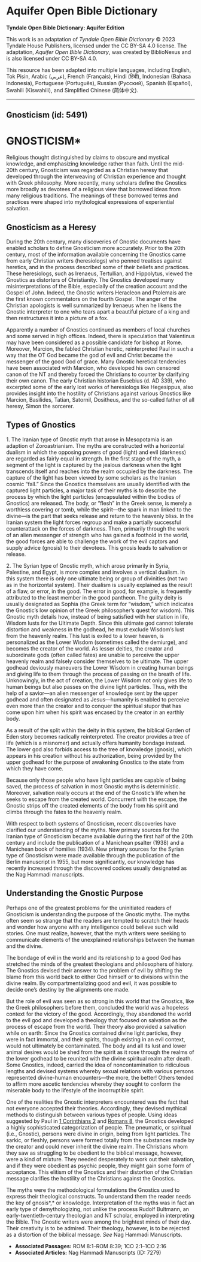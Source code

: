 # Aquifer Open Bible Dictionary

**Tyndale Open Bible Dictionary: Aquifer Edition**

This work is an adaptation of *Tyndale Open Bible Dictionary* © 2023 Tyndale House Publishers, licensed under the CC BY\-SA 4\.0 license. The adaptation, *Aquifer Open Bible Dictionary*, was created by BiblioNexus and is also licensed under CC BY\-SA 4\.0\.

This resource has been adapted into multiple languages, including English, Tok Pisin, Arabic (عربي), French (Français), Hindi (हिंदी), Indonesian (Bahasa Indonesia), Portuguese (Português), Russian (Русский), Spanish (Español), Swahili (Kiswahili), and Simplified Chinese (简体中文).



--------------------------------

## Gnosticism (id: 5491)

GNOSTICISM\*
============

Religious thought distinguished by claims to obscure and mystical knowledge, and emphasizing knowledge rather than faith. Until the mid\-20th century, Gnosticism was regarded as a Christian heresy that developed through the interweaving of Christian experience and thought with Greek philosophy. More recently, many scholars define the Gnostics more broadly as devotees of a religious view that borrowed ideas from many religious traditions. The meanings of these borrowed terms and practices were shaped into mythological expressions of experiential salvation.

Gnosticism as a Heresy
----------------------

During the 20th century, many discoveries of Gnostic documents have enabled scholars to define Gnosticism more accurately. Prior to the 20th century, most of the information available concerning the Gnostics came from early Christian writers (heresiologs) who penned treatises against heretics, and in the process described some of their beliefs and practices. These heresiologs, such as Irenaeus, Tertullian, and Hippolytus, viewed the Gnostics as distorters of Christianity. The Gnostics developed many misinterpretations of the Bible, especially of the creation account and the Gospel of John. Indeed, the Gnostic writers Heracleon and Ptolemais are the first known commentators on the fourth Gospel. The anger of the Christian apologists is well summarized by Irenaeus when he likens the Gnostic interpreter to one who tears apart a beautiful picture of a king and then restructures it into a picture of a fox.

Apparently a number of Gnostics continued as members of local churches and some served in high offices. Indeed, there is speculation that Valentinus may have been considered as a possible candidate for bishop at Rome. Moreover, Marcion, the fabled Christian heretic, reinterpreted Paul in such a way that the OT God became the god of evil and Christ became the messenger of the good God of grace. Many Gnostic heretical tendencies have been associated with Marcion, who developed his own censored canon of the NT and thereby forced the Christians to counter by clarifying their own canon. The early Christian historian Eusebius (d. AD 339\), who excerpted some of the early lost works of heresiologs like Hegesippus, also provides insight into the hostility of Christians against various Gnostics like Marcion, Basilides, Tatian, Satornil, Dositheus, and the so\-called father of all heresy, Simon the sorcerer.

Types of Gnostics
-----------------

1\. The Iranian type of Gnostic myth that arose in Mesopotamia is an adaption of Zoroastrianism. The myths are constructed with a horizontal dualism in which the opposing powers of good (light) and evil (darkness) are regarded as fairly equal in strength. In the first stage of the myth, a segment of the light is captured by the jealous darkness when the light transcends itself and reaches into the realm occupied by the darkness. The capture of the light has been viewed by some scholars as the Iranian cosmic “fall.” Since the Gnostics themselves are usually identified with the captured light particles, a major task of their myths is to describe the process by which the light particles (encapsulated within the bodies of Gnostics) are released. The body, or “flesh” in the Greek sense, is merely a worthless covering or tomb, while the spirit—the spark in man linked to the divine—is the part that seeks release and return to the heavenly bliss. In the Iranian system the light forces regroup and make a partially successful counterattack on the forces of darkness. Then, primarily through the work of an alien messenger of strength who has gained a foothold in the world, the good forces are able to challenge the work of the evil captors and supply advice (gnosis) to their devotees. This gnosis leads to salvation or release.

2\. The Syrian type of Gnostic myth, which arose primarily in Syria, Palestine, and Egypt, is more complex and involves a vertical dualism. In this system there is only one ultimate being or group of divinities (not two as in the horizontal system). Their dualism is usually explained as the result of a flaw, or error, in the good. The error in good, for example, is frequently attributed to the least member in the good pantheon. The guilty deity is usually designated as Sophia (the Greek term for “wisdom,” which indicates the Gnostic’s low opinion of the Greek philosopher’s quest for wisdom). This Gnostic myth details how, instead of being satisfied with her station in life, Wisdom lusts for the Ultimate Depth. Since this ultimate god cannot tolerate distortion and weakness in the godhead, he must exclude Wisdom’s lust from the heavenly realm. This lust is exiled to a lower heaven, is personalized as the Lower Wisdom (sometimes called the demiurge), and becomes the creator of the world. As lesser deities, the creator and subordinate gods (often called fates) are unable to perceive the upper heavenly realm and falsely consider themselves to be ultimate. The upper godhead deviously maneuvers the Lower Wisdom in creating human beings and giving life to them through the process of passing on the breath of life. Unknowingly, in the act of creation, the Lower Wisdom not only gives life to human beings but also passes on the divine light particles. Thus, with the help of a savior—an alien messenger of knowledge sent by the upper godhead and often designated as Jesus—humanity is enabled to perceive even more than the creator and to conquer the spiritual stupor that has come upon him when his spirit was encased by the creator in an earthly body.

As a result of the split within the deity in this system, the biblical Garden of Eden story becomes radically reinterpreted. The creator provides a tree of life (which is a misnomer) and actually offers humanity bondage instead. The lower god also forbids access to the tree of knowledge (gnosis), which appears in his creation without his authorization, being provided by the upper godhead for the purpose of awakening Gnostics to the state from which they have come.

Because only those people who have light particles are capable of being saved, the process of salvation in most Gnostic myths is deterministic. Moreover, salvation really occurs at the end of the Gnostic’s life when he seeks to escape from the created world. Concurrent with the escape, the Gnostic strips off the created elements of the body from his spirit and climbs through the fates to the heavenly realm.

With respect to both systems of Gnosticism, recent discoveries have clarified our understanding of the myths. New primary sources for the Iranian type of Gnosticism became available during the first half of the 20th century and include the publication of a Manichean psalter (1938\) and a Manichean book of homilies (1934\). New primary sources for the Syrian type of Gnosticism were made available through the publication of the Berlin manuscript in 1955, but more significantly, our knowledge has recently increased through the discovered codices usually designated as the Nag Hammadi manuscripts.

Understanding the Gnostic Purpose
---------------------------------

Perhaps one of the greatest problems for the uninitiated readers of Gnosticism is understanding the purpose of the Gnostic myths. The myths often seem so strange that the readers are tempted to scratch their heads and wonder how anyone with any intelligence could believe such wild stories. One must realize, however, that the myth writers were seeking to communicate elements of the unexplained relationships between the human and the divine.

The bondage of evil in the world and its relationship to a good God has stretched the minds of the greatest theologians and philosophers of history. The Gnostics devised their answer to the problem of evil by shifting the blame from this world back to either God himself or to divisions within the divine realm. By compartmentalizing good and evil, it was possible to decide one’s destiny by the alignments one made.

But the role of evil was seen as so strong in this world that the Gnostics, like the Greek philosophers before them, concluded the world was a hopeless context for the victory of the good. Accordingly, they abandoned the world to the evil god and developed a theology that focused on salvation as the process of escape from the world. Their theory also provided a salvation while on earth: Since the Gnostics contained divine light particles, they were in fact immortal, and their spirits, though existing in an evil context, would not ultimately be contaminated. The body and all its lust and lower animal desires would be shed from the spirit as it rose through the realms of the lower godhead to be reunited with the divine spiritual realm after death. Some Gnostics, indeed, carried the idea of noncontamination to ridiculous lengths and devised systems whereby sexual relations with various persons represented divine\-human encounters—the more, the better! Others tended to affirm more ascetic tendencies whereby they sought to conform the miserable body to the lifestyle of the incorruptible spirit.

One of the realities the Gnostic interpreters encountered was the fact that not everyone accepted their theories. Accordingly, they devised mythical methods to distinguish between various types of people. Using ideas suggested by Paul in [1 Corinthians 2](https://ref.ly/1Cor2:1-1Cor2:16) and [Romans 8](https://ref.ly/Rom8:1-Rom8:39), the Gnostics developed a highly sophisticated categorization of people. The pneumatic, or spiritual (i.e., Gnostic), persons were divine in origin, being from light particles. The sarkic, or fleshly, persons were formed totally from the substances made by the creator and could never inherit the divine realm. The Christians whom they saw as struggling to be obedient to the biblical message, however, were a kind of mixture. They needed desperately to work out their salvation, and if they were obedient as psychic people, they might gain some form of acceptance. This elitism of the Gnostics and their distortion of the Christian message clarifies the hostility of the Christians against the Gnostics.

The myths were the methodological formulations the Gnostics used to express their theological constructs. To understand them the reader needs the key of gnosis*,* or knowledge. Interpretation of the myths was in fact an early type of demythologizing, not unlike the process Rudolf Bultmann, an early\-twentieth\-century theologian and NT scholar, employed in interpreting the Bible. The Gnostic writers were among the brightest minds of their day. Their creativity is to be admired. Their theology, however, is to be rejected as a distortion of the biblical message. *See* Nag Hammadi Manuscripts.

* **Associated Passages:** ROM 8:1–ROM 8:39; 1CO 2:1–1CO 2:16
* **Associated Articles:** Nag Hammadi Manuscripts (ID: 7279)

